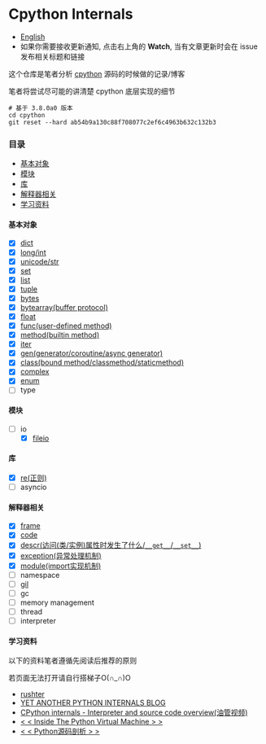 # Cpython Internals

* [English](https://github.com/zpoint/CPython-Internals/blob/master/README.md)
* 如果你需要接收更新通知, 点击右上角的 **Watch**, 当有文章更新时会在 issue 发布相关标题和链接

这个仓库是笔者分析 [cpython](https://github.com/python/cpython) 源码的时候做的记录/博客

笔者将尝试尽可能的讲清楚 cpython 底层实现的细节

    # 基于 3.8.0a0 版本
    cd cpython
    git reset --hard ab54b9a130c88f708077c2ef6c4963b632c132b3

### 目录

* [基本对象](#基本对象)
* [模块](#模块)
* [库](#库)
* [解释器相关](#解释器相关)
* [学习资料](#学习资料)


#### 基本对象
- [x] [dict](https://github.com/zpoint/CPython-Internals/blob/master/BasicObject/dict/dict_cn.md)
- [x] [long/int](https://github.com/zpoint/CPython-Internals/blob/master/BasicObject/long/long_cn.md)
- [x] [unicode/str](https://github.com/zpoint/CPython-Internals/blob/master/BasicObject/str/str_cn.md)
- [x] [set](https://github.com/zpoint/CPython-Internals/blob/master/BasicObject/set/set_cn.md)
- [x] [list](https://github.com/zpoint/CPython-Internals/blob/master/BasicObject/list/list_cn.md)
- [x] [tuple](https://github.com/zpoint/CPython-Internals/blob/master/BasicObject/tuple/tuple_cn.md)
- [x] [bytes](https://github.com/zpoint/CPython-Internals/blob/master/BasicObject/bytes/bytes_cn.md)
- [x] [bytearray(buffer protocol)](https://github.com/zpoint/CPython-Internals/blob/master/BasicObject/bytearray/bytearray_cn.md)
- [x] [float](https://github.com/zpoint/CPython-Internals/blob/master/BasicObject/float/float_cn.md)
- [x] [func(user-defined method)](https://github.com/zpoint/CPython-Internals/blob/master/BasicObject/func/func_cn.md)
- [x] [method(builtin method)](https://github.com/zpoint/CPython-Internals/blob/master/BasicObject/method/method_cn.md)
- [x] [iter](https://github.com/zpoint/CPython-Internals/blob/master/BasicObject/iter/iter_cn.md)
- [x] [gen(generator/coroutine/async generator)](https://github.com/zpoint/CPython-Internals/blob/master/BasicObject/gen/gen_cn.md)
- [x] [class(bound method/classmethod/staticmethod)](https://github.com/zpoint/CPython-Internals/blob/master/BasicObject/class/class_cn.md)
- [x] [complex](https://github.com/zpoint/CPython-Internals/blob/master/BasicObject/complex/complex_cn.md)
- [x] [enum](https://github.com/zpoint/CPython-Internals/blob/master/BasicObject/enum/enum_cn.md)
- [ ] type

#### 模块

 - [ ] io
 	- [x] [fileio](https://github.com/zpoint/CPython-Internals/blob/master/Modules/io/fileio/fileio_cn.md)

#### 库

 - [x] [re(正则)](https://github.com/zpoint/CPython-Internals/blob/master/Modules/re/re_cn.md)
 - [ ] asyncio

#### 解释器相关

 - [x] [frame](https://github.com/zpoint/CPython-Internals/blob/master/Interpreter/frame/frame_cn.md)
 - [x] [code](https://github.com/zpoint/CPython-Internals/blob/master/Interpreter/code/code_cn.md)
 - [x] [descr(访问(类/实例)属性时发生了什么/`__get__`/`__set__`)](https://github.com/zpoint/CPython-Internals/blob/master/Interpreter/descr/descr_cn.md)
 - [x] [exception(异常处理机制)](https://github.com/zpoint/CPython-Internals/blob/master/Interpreter/exception/exception_cn.md)
 - [x] [module(import实现机制)](https://github.com/zpoint/CPython-Internals/blob/master/Interpreter/module/module_cn.md)
 - [ ] namespace
 - [ ] [gil](https://github.com/zpoint/CPython-Internals/blob/master/Interpreter/gil/gil_cn.md)
 - [ ] gc
 - [ ] memory management
 - [ ] thread
 - [ ] interpreter

#### 学习资料

以下的资料笔者遵循先阅读后推荐的原则

若页面无法打开请自行搭梯子O(∩_∩)O

* [rushter](https://rushter.com/)
* [YET ANOTHER PYTHON INTERNALS BLOG](https://pythoninternal.wordpress.com/)
* [CPython internals - Interpreter and source code overview(油管视频)](https://www.youtube.com/watch?v=LhadeL7_EIU&list=PLzV58Zm8FuBL6OAv1Yu6AwXZrnsFbbR0S)
* [< < Inside The Python Virtual Machine > >](https://leanpub.com/insidethepythonvirtualmachine)
* [< < Python源码剖析 > >](https://book.douban.com/subject/3117898/)

